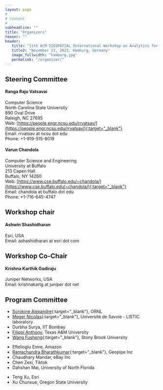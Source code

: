 ```yaml
---
layout: page
#
# Content
#
subheadline: ""
title: "Organizers"
teaser: ""
header:
   title: "11th ACM SIGSPATIAL International Workshop on Analytics for Big Geospatial Data (BigSpatial 2023)"
   title2: "November 13, 2023, Hamburg, Germany"
   image_fullwidth: "hamburg.jpg"
   permalink: "/organizer/"
---
```

## Steering Committee

#### Ranga Raju Vatsavai

Computer Science   
North Carolina State University  
890 Oval Drive  
Raleigh, NC 27695  
Web: [https://people.engr.ncsu.edu/rrvatsav/](https://people.engr.ncsu.edu/rrvatsav/){:target="_blank"}  
Email: rrvatsav at ncsu dot edu  
Phone: +1-919-515-6019  

#### Varun Chandola

Computer Science and Engineering  
University at Buffalo  
213 Capen Hall  
Buffalo, NY 14260  
Web: [https://www.cse.buffalo.edu/~chandola/](https://www.cse.buffalo.edu/~chandola/){:target="_blank"}  
Email: chandola at buffalo dot edu  
Phone: +1-716-645-4747  

## Workshop chair

#### Ashwin Shashidharan

Esri, USA  
Email: ashashidharan at esri dot com

<!--#### Martin Werner

Technical University of Munich, Germany <br>
Email: martin.werner at tum dot de -->

## Workshop Co-Chair

#### Krishna Karthik Gadiraju

Juniper Networks, USA <br>
Email: krishnakartg at juniper dot net

<!-- ## Student Coordinator -->


## Program Committee
 * [Sorokine Alexandre](https://web.ornl.gov/sci/gist/staff_bios/detailed_sorokine.shtml){:target="_blank"}, ORNL
 * [Meger Nicolas](https://www.listic.univ-smb.fr/en/presentation-en/members/lecturers/nicolas-meger-en/){:target="_blank"}, Université de Savoie - LISTIC laboratory
 * Durbha Surya, IIT Bombay
 * [Filippi Anthony](https://geography.tamu.edu/people/profiles/faculty/filippianthony.html), Texas A&M University
 * [Wang Fusheng](https://www.cs.stonybrook.edu/people/faculty/FushengWang){:target="_blank"}, Stony Brook University
 <!--* [Kurte Kuldeep](https://www.ornl.gov/staff-profile/kuldeep-r-kurte){:target="_blank"}, ORNL -->
 <!--* [Croitoru Arie](https://cos.gmu.edu/ggs/people/faculty-staff/arie-croitoru/){:target="_blank"}, George Mason University -->
 * Eftelioglu Emre, Amazon 
 * [Ramachandra Bharathkumar](https://tnybny.github.io/){:target="_blank"}, Geopipe Inc
 * Chaudhary Mandar, eBay Inc
 * Chen Zexi, Tiktok
 * Dahshan Mai, University of North Florida
 <!--* Singla Samriddhi, University of California, Riverside-->
 * Teng Xu, Esri
 * Xu Chunxue, Oregon State University
 <!--* Seokyong Hong, CJ Logistics-->
